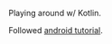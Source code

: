 Playing around w/ Kotlin.

Followed [android tutorial](https://developer.android.com/courses/pathways/android-basics-compose-unit-1-pathway-3).
